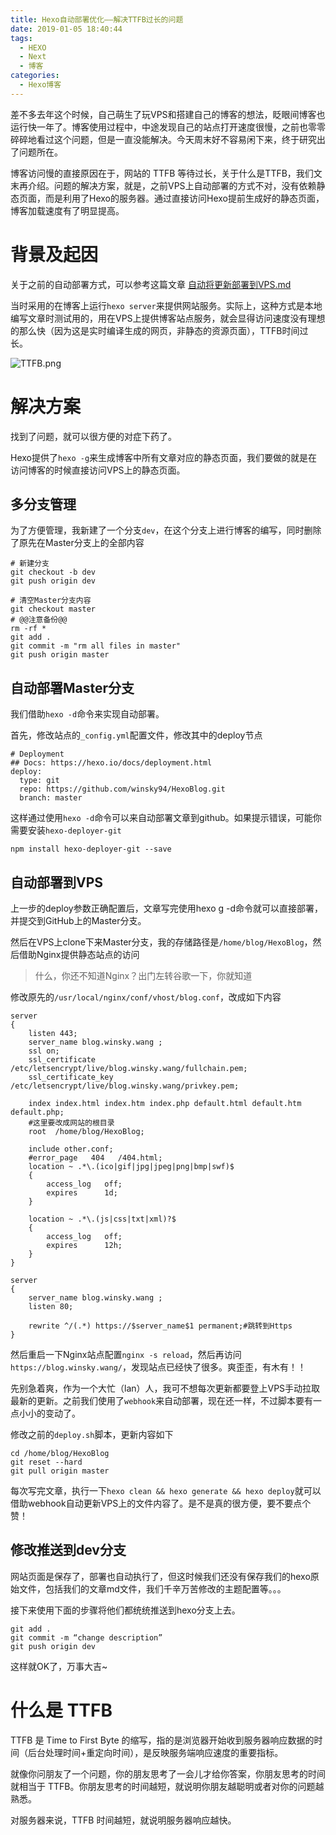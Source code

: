 ```yaml
---
title: Hexo自动部署优化——解决TTFB过长的问题
date: 2019-01-05 18:40:44
tags:
  - HEXO
  - Next
  - 博客
categories: 
  - Hexo博客
---
```


差不多去年这个时候，自己萌生了玩VPS和搭建自己的博客的想法，眨眼间博客也运行快一年了。博客使用过程中，中途发现自己的站点打开速度很慢，之前也零零碎碎地看过这个问题，但是一直没能解决。今天周末好不容易闲下来，终于研究出了问题所在。

博客访问慢的直接原因在于，网站的 TTFB 等待过长，关于什么是TTFB，我们文末再介绍。问题的解决方案，就是，之前VPS上自动部署的方式不对，没有依赖静态页面，而是利用了Hexo的服务器。通过直接访问Hexo提前生成好的静态页面，博客加载速度有了明显提高。

<!-- more -->

# 背景及起因

关于之前的自动部署方式，可以参考这篇文章 [自动将更新部署到VPS.md][1]

当时采用的在博客上运行`hexo server`来提供网站服务。实际上，这种方式是本地编写文章时测试用的，用在VPS上提供博客站点服务，就会显得访问速度没有理想的那么快（因为这是实时编译生成的网页，非静态的资源页面），TTFB时间过长。

![TTFB.png](https://pic.winsky.wang/images/2019/01/05/TTFB.png)

# 解决方案
找到了问题，就可以很方便的对症下药了。

Hexo提供了`hexo -g`来生成博客中所有文章对应的静态页面，我们要做的就是在访问博客的时候直接访问VPS上的静态页面。

## 多分支管理
为了方便管理，我新建了一个分支`dev`，在这个分支上进行博客的编写，同时删除了原先在Master分支上的全部内容
```shell
# 新建分支
git checkout -b dev
git push origin dev

# 清空Master分支内容
git checkout master
# @@注意备份@@
rm -rf *
git add .
git commit -m "rm all files in master"
git push origin master
```

## 自动部署Master分支
我们借助`hexo -d`命令来实现自动部署。

首先，修改站点的`_config.yml`配置文件，修改其中的deploy节点
```
# Deployment
## Docs: https://hexo.io/docs/deployment.html
deploy:
  type: git
  repo: https://github.com/winsky94/HexoBlog.git
  branch: master
```
这样通过使用`hexo -d`命令可以来自动部署文章到github。如果提示错误，可能你需要安装`hexo-deployer-git`
```
npm install hexo-deployer-git --save
```

## 自动部署到VPS
上一步的deploy参数正确配置后，文章写完使用hexo g -d命令就可以直接部署，并提交到GitHub上的Master分支。

然后在VPS上clone下来Master分支，我的存储路径是`/home/blog/HexoBlog`，然后借助Nginx提供静态站点的访问

> 什么，你还不知道Nginx？出门左转谷歌一下，你就知道

修改原先的`/usr/local/nginx/conf/vhost/blog.conf`，改成如下内容
```
server
{
    listen 443;
    server_name blog.winsky.wang ;
    ssl on;
    ssl_certificate /etc/letsencrypt/live/blog.winsky.wang/fullchain.pem;
    ssl_certificate_key /etc/letsencrypt/live/blog.winsky.wang/privkey.pem;

    index index.html index.htm index.php default.html default.htm default.php;
    #这里要改成网站的根目录
    root  /home/blog/HexoBlog;

    include other.conf;
    #error_page   404   /404.html;
    location ~ .*\.(ico|gif|jpg|jpeg|png|bmp|swf)$
    {
        access_log   off;
        expires      1d;
    }

    location ~ .*\.(js|css|txt|xml)?$
    {
        access_log   off;
        expires      12h;
    }
}

server
{
    server_name blog.winsky.wang ;
    listen 80;

    rewrite ^/(.*) https://$server_name$1 permanent;#跳转到Https
}
```

然后重启一下Nginx站点配置`nginx -s reload`，然后再访问`https://blog.winsky.wang/`，发现站点已经快了很多。爽歪歪，有木有！！

先别急着爽，作为一个大忙（lan）人，我可不想每次更新都要登上VPS手动拉取最新的更新。之前我们使用了`webhook`来自动部署，现在还一样，不过脚本要有一点小小的变动了。

修改之前的`deploy.sh`脚本，更新内容如下
```shell
cd /home/blog/HexoBlog
git reset --hard
git pull origin master
```

每次写完文章，执行一下`hexo clean && hexo generate && hexo deploy`就可以借助webhook自动更新VPS上的文件内容了。是不是真的很方便，要不要点个赞！


## 修改推送到dev分支
网站页面是保存了，部署也自动执行了，但这时候我们还没有保存我们的hexo原始文件，包括我们的文章md文件，我们千辛万苦修改的主题配置等。。。

接下来使用下面的步骤将他们都统统推送到hexo分支上去。
```
git add .
git commit -m “change description”
git push origin dev
```

这样就OK了，万事大吉~

# 什么是 TTFB

TTFB 是 Time to First Byte 的缩写，指的是浏览器开始收到服务器响应数据的时间（后台处理时间+重定向时间），是反映服务端响应速度的重要指标。

就像你问朋友了一个问题，你的朋友思考了一会儿才给你答案，你朋友思考的时间就相当于 TTFB。你朋友思考的时间越短，就说明你朋友越聪明或者对你的问题越熟悉。

对服务器来说，TTFB 时间越短，就说明服务器响应越快。





[1]: https://blog.winsky.wang/Hexo博客/自动将更新部署到VPS/ "自动将更新部署到VPS"